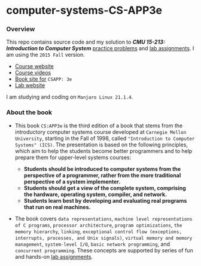 # computer-systems-CS-APP3e

### Overview

This repo contains source code and my solution to ***CMU 15-213: Introduction to
Computer System*** [practice problems](/practice-problems) and [lab assignments](/CMU-15-213-Labs). I am using the `2015 Fall` version.  
- [Course website](http://www.cs.cmu.edu/afs/cs/academic/class/15213-f15/www/)  
- [Course videos](https://scs.hosted.panopto.com/Panopto/Pages/Sessions/List.aspx#folderID=%22b96d90ae-9871-4fae-91e2-b1627b43e25e%22)
- [Book site for](http://csapp.cs.cmu.edu/3e/home.html)  `CSAPP: 3e`
- [Lab website](http://csapp.cs.cmu.edu/3e/labs.html)

I am studying and coding on `Manjaro Linux 21.1.4`.

### About the book

- This book `CS:APP3e` is the third edition of a book that stems from the introductory computer systems course developed at `Carnegie Mellon University`, starting in the Fall of 1998, called `"Introduction to Computer Systems" (ICS)`. The presentation is based on the following principles, which aim to help the students become better programmers and to help prepare them for upper-level systems courses:

  - **Students should be introduced to computer systems from the perspective of a programmer, rather from the more traditional perspective of a system implementer.**
  - **Students should get a view of the complete system, comprising the hardware, operating system, compiler, and network.**
  - **Students learn best by developing and evaluating real programs that run on real machines.**

- The book covers `data representations`, `machine level representations of C programs`, `processor architecture`, `program optimizations`, `the memory hierarchy`, `linking`, `exceptional control flow (exceptions, interrupts, processes, and Unix signals)`, `virtual memory and memory management`, `system-level I/O`, `basic network programming`, and `concurrent programming`. These concepts are supported by series of fun and hands-on [lab assignments](/CMU-15-213-Labs).
